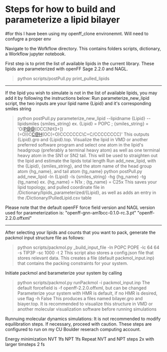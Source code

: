 # Steps for how to build and parameterize a lipid bilayer

#for this I have been using my openff_clone environemnt. Will need to confugre a proper env 

Navigate to the Wofkflow directory. This contains folders scripts, dictionary, a Workflow jupyter notebook.

First step is to print the list of available lipids in the current library. These lipids are parameterized with openFF Sage 2.2.0 and NAGL.
> python scripts/postPull.py print_pulled_lipids

_______________________________________________________
If the lipid you wish to simulate is not in the list of available lipids, you may add it by following the instructions below:
Run parameterize_new_lipid script, the two inputs are your lipid name {Lipid} and it's corresponding smiles string
> python postPull.py parameterize_new_lipid --lipidname {Lipid} --lipidsmiles {smiles_string}
ex. {Lipid} = POPC ; {smiles_string} = 'O([P@@]([O-])(OCC[NH3+])(=O))C[C@H](COC(=O)CCCCCCCCCCCCCCC)(OC(=O)CCCCCCC\\C=C/CCCCCCCC)'
This outputs {Lipid}.gro and {Lipid}.top. Visualize the lipid in VMD or another preferred software program and select one atom in the lipid's headgroup (preferably a terminal heavy atom)
as well as one terminal heavy atom in the SN1 or SN2 tail. This will be used to straighten out the lipid and estimate the lipids total length
Run add_new_lipid, with the {Lipid}, {smiles_string}, and the atom name of the head group atom {hg_name}, and tail atom {tg_name}
python postPull.py add_new_lipid -ln {Lipid} -ls {smiles_string} -hg {hg_name} -tg {tg_name}
ex. {hg_name} = N1x ; {tg_name} = C25x
This saves your lipid topology, and pulled coordinate file in /Dictionary/lipids_parameterized/{Lipid}, as well as adds an entry in the /Dictionary/PulledLipid.csv table

Please note that the default openFF force field version and NAGL version used for parameterization is:
"openff-gnn-am1bcc-0.1.0-rc.3.pt"
"openff-2.2.0.offxml"
_______________________________________________________


After selecting your lipids and counts that you want to pack, generate the packmol input structure file as follows:
> python scripts/packmol.py _build_input_file -ln POPC POPE -lc 64 64 -s TIP3P -sc 1000 -t 2
This script also stores a config.json file that stores relevant data. This creates a file (default packmol_input.inp) that contains the packing constraints for your system. 

Initiate packmol and barameterize your system by calling 
> python scripts/packmol.py runPackmol -i packmol_input.inp
The default forcefield is -f openff-2.2.0.offxml, but can be changed
Parameterize your system with HMR is default, if no HMR is desired, use flag -h False 
This produces a files named bilayer.gro and biayer.top. It is recommended to visualize this structure in VMD or another molecular visualization software before running simulations

Runnuing molecular dynamics simulations:
It is not recommended to modify equilibration steps. If necessary, proceed with caution. 
These steps are configured to run on my CU Boulder reserach computing account.

Energy minimization 
NVT 1fs
NPT 1fs
Repeat NVT and NPT steps 2x with larger timsteps 2 fs







